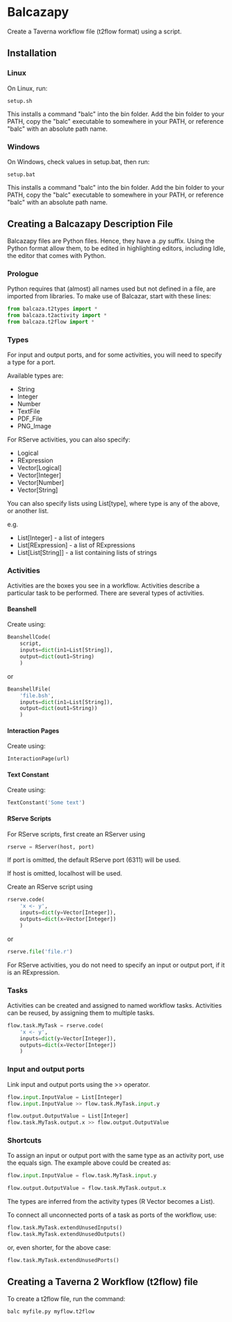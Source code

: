 # Balcazapy
Create a Taverna workflow file (t2flow format) using a script.

## Installation

### Linux
On Linux, run:
```
setup.sh
```
This installs a command "balc" into the bin folder. Add the bin folder to your
PATH, copy the "balc" executable to somewhere in your PATH, or reference "balc" with an absolute path name.

### Windows

On Windows, check values in setup.bat, then run:
```
setup.bat
```

This installs a command "balc" into the bin folder. Add the bin folder to your
PATH, copy the "balc" executable to somewhere in your PATH, or reference "balc" 
with an absolute path name.

## Creating a Balcazapy Description File
Balcazapy files are Python files. Hence, they have a .py suffix. Using the Python format allow them, to be edited in highlighting editors, including Idle, the editor that comes with Python.

### Prologue
Python requires that (almost) all names used but not defined in a file, are imported from libraries. To make use of Balcazar, start with these lines:

```python
from balcaza.t2types import *
from balcaza.t2activity import *
from balcaza.t2flow import *
```
### Types

For input and output ports, and for some activities, you will need to specify a 
type for a port.

Available types are:
- String
- Integer
- Number
- TextFile
- PDF_File
- PNG_Image

For RServe activities, you can also specify:
- Logical
- RExpression
- Vector[Logical]
- Vector[Integer]
- Vector[Number]
- Vector[String]

You can also specify lists using List[type], where type is any of the above, or
another list.

e.g.
- List[Integer] - a list of integers
- List[RExpression] - a list of RExpressions
- List[List[String]] - a list containing lists of strings


### Activities

Activities are the boxes you see in a workflow. Activities describe a particular task to be performed. There are several types of activities.

#### Beanshell

Create using:

```python
BeanshellCode(
	script,
	inputs=dict(in1=List[String]),
	output=dict(out1=String)
	)
```

or

```python
BeanshellFile(
	'file.bsh',
	inputs=dict(in1=List[String]),
	output=dict(out1=String))
	)
```

#### Interaction Pages

Create using:

```python
InteractionPage(url)
```

#### Text Constant
Create using:

```python
TextConstant('Some text')
```

#### RServe Scripts

For RServe scripts, first create an RServer using

```python
rserve = RServer(host, port)
```

If port is omitted, the default RServe port (6311) will be used.

If host is omitted, localhost will be used.

Create an RServe script using

```python
rserve.code(
	'x <- y',
	inputs=dict(y=Vector[Integer]),
	outputs=dict(x=Vector[Integer])
	)
```

or

```python
rserve.file('file.r')
```

For RServe activities, you do not need to specify an input or output port, if it
is an RExpression.

### Tasks

Activities can be created and assigned to named workflow tasks.
Activities can be reused, by assigning them to multiple tasks.

```python
flow.task.MyTask = rserve.code(
	'x <- y',
	inputs=dict(y=Vector[Integer]),
	outputs=dict(x=Vector[Integer])
	)
```

### Input and output ports

Link input and output ports using the >> operator.

```python
flow.input.InputValue = List[Integer]
flow.input.InputValue >> flow.task.MyTask.input.y

flow.output.OutputValue = List[Integer]
flow.task.MyTask.output.x >> flow.output.OutputValue
```

### Shortcuts

To assign an input or output port with the same type as an activity port, use the
equals sign. The example above could be created as:

```python
flow.input.InputValue = flow.task.MyTask.input.y

flow.output.OutputValue = flow.task.MyTask.output.x
```

The types are inferred from the activity types (R Vector becomes a List).

To connect all unconnected ports of a task as ports of the workflow, use:

```python
flow.task.MyTask.extendUnusedInputs()
flow.task.MyTask.extendUnusedOutputs()
```

or, even shorter, for the above case:

```python
flow.task.MyTask.extendUnusedPorts()
```

## Creating a Taverna 2 Workflow (t2flow) file

To create a t2flow file, run the command:

```
balc myfile.py myflow.t2flow
```

